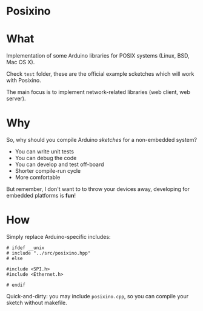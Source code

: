 Posixino
========

# What #

Implementation of some Arduino libraries 
for POSIX systems (Linux, BSD, Mac OS X).

Check `test` folder, these are the official example scketches
which will work with Posixino.

The main focus is to implement network-related
libraries (web client, web server).

# Why #

So, why should you compile Arduino
*sketches* for a non-embedded system?

- You can write unit tests
- You can debug the code
- You can develop and test off-board
- Shorter compile-run cycle
- More comfortable

But remember, I don't want to to throw your devices away,
developing for embedded platforms is **fun**!

# How #

Simply replace Arduino-specific includes:

```
# ifdef __unix
# include "../src/posixino.hpp"
# else

#include <SPI.h>
#include <Ethernet.h>

# endif
```

Quick-and-dirty: you may include `posixino.cpp`, 
so you can compile your sketch without makefile.
